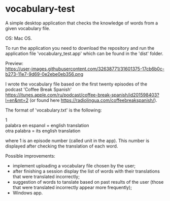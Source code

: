 # vocabulary-test
A simple desktop application that checks the knowledge of words from a given vocabulary file.

OS: Mac OS. 

To run the application you need to download the repository and run the application file 'vocabulary_test.app' which can be found in the 'dist' folder.

Preview:  
https://user-images.githubusercontent.com/32638771/31601375-17cb6b0c-b273-11e7-9d69-0e2ebe0eb356.png

I wrote the vocabulary file based on the first twenty episodes of the podcast 'Coffee Break Spanish' https://itunes.apple.com/ru/podcast/coffee-break-spanish/id201598403?l=en&mt=2 (or found here https://radiolingua.com/coffeebreakspanish/).

The format of 'vocabulary.txt' is the following:

1  
palabra en espanol = english translation  
otra palabra = its english translation

where 1 is an episode number (called unit in the app). This number is displayed after checking the translation of each word.

Possible improvements:
- implement uploading a vocabulary file chosen by the user;
- after finishing a session display the list of words with their translations that were translated incorrectly;
- suggestion of words to tanslate based on past results of the user (those that were translated incorrectly appear more frequently);
- Windows app.

